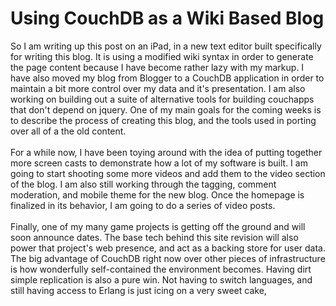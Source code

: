 Using CouchDB as a Wiki Based Blog
==================================

So I am writing up this post on an iPad, in a new text editor built specifically for writing this blog.  It is using a modified wiki syntax in order to generate the page content because I have become rather lazy with my markup. I have also moved my blog from Blogger to a CouchDB application in order to maintain a bit more control over my data and it&#39;s presentation.  I am also working on building out a suite of alternative tools for building couchapps that don&#39;t depend on jquery. One of my main goals for the coming weeks is to describe the process of creating this blog, and the tools used in porting over all of a the old content. <br><br>For a while now, I have been toying around with the idea of putting together more screen casts to demonstrate how a lot of my software is built. I am going to start shooting some more videos and add them to the video section of the blog.  I am also still working through the tagging, comment moderation, and mobile theme for the new blog.  Once the homepage is finalized in its behavior, I am going to do a series of video posts.<br><br>Finally, one of my many game projects is getting off the ground and will soon announce dates.  The base tech behind this site revision will also power that project&#39;s web presence, and act as a backing store for user data.  The big advantage of CouchDB right now over other pieces of infrastructure is how wonderfully self-contained the environment becomes.  Having dirt simple replication is also a pure win.  Not having to switch languages, and still having access to Erlang is just icing on a very sweet cake,
